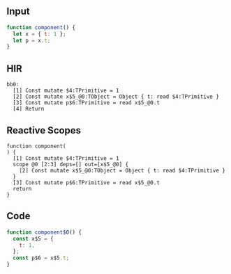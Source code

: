 
## Input

```javascript
function component() {
  let x = { t: 1 };
  let p = x.t;
}

```

## HIR

```
bb0:
  [1] Const mutate $4:TPrimitive = 1
  [2] Const mutate x$5_@0:TObject = Object { t: read $4:TPrimitive }
  [3] Const mutate p$6:TPrimitive = read x$5_@0.t
  [4] Return
```

## Reactive Scopes

```
function component(
) {
  [1] Const mutate $4:TPrimitive = 1
  scope @0 [2:3] deps=[] out=[x$5_@0] {
    [2] Const mutate x$5_@0:TObject = Object { t: read $4:TPrimitive }
  }
  [3] Const mutate p$6:TPrimitive = read x$5_@0.t
  return
}

```

## Code

```javascript
function component$0() {
  const x$5 = {
    t: 1,
  };
  const p$6 = x$5.t;
}

```
      